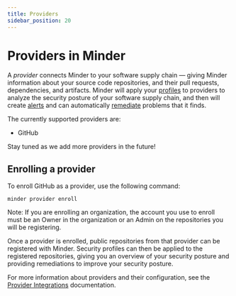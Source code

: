 ```yaml
---
title: Providers
sidebar_position: 20
---
```


# Providers in Minder

A _provider_ connects Minder to your software supply chain &mdash; giving Minder information about your source code repositories, and their pull requests, dependencies, and artifacts. Minder will apply your [profiles](profiles) to providers to analyze the security posture of your software supply chain, and then will create [alerts](alerts) and can automatically [remediate](remediations) problems that it finds.

The currently supported providers are:
* GitHub

Stay tuned as we add more providers in the future!

## Enrolling a provider

To enroll GitHub as a provider, use the following command:
```
minder provider enroll
```

Note: If you are enrolling an organization, the account you use to enroll must be an Owner in the organization
or an Admin on the repositories you will be registering.

Once a provider is enrolled, public repositories from that provider can be registered with Minder. Security profiles
can then be applied to the registered repositories, giving you an overview of your security posture and providing
remediations to improve your security posture.

For more information about providers and their configuration, see the [Provider Integrations](../integrations/provider_integrations/github) documentation.